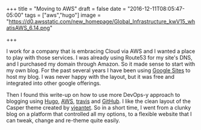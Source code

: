 +++
title = "Moving to AWS"
draft = false
date = "2016-12-11T08:05:47-05:00"
tags = ["aws","hugo"]
image = "https://d0.awsstatic.com/new_homepage/Global_Infrastructure_kwV15_whatisAWS_6.14.png"

+++

I work for a company that is embracing Cloud via AWS and I wanted a place to play with those services.  I was already using Route53 for my site's DNS, and I purchased my domain through Amazon.  So it made sense to start with my own blog.  For the past several years I have been using [Google Sites](https://sites.google.com/site/sites/) to host my blog.  I was never happy with the layout, but it was free and integrated into other google offerings.

Then I found this write-up on how to use more DevOps-y approach to blogging using [Hugo](https://gohugo.io/), [AWS](https://aws.amazon.com/), [travis](https://travis-ci.org/) and [GitHub](https://github.com/).  I like the clean layout of the Casper theme created by [vjeantet](https://github.com/vjeantet/hugo-theme-casper).  So in a short time, I went from a clunky blog on a platform that controlled all my options, to a flexible website that I can tweak, change and re-theme quite easily.

